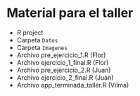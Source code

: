 # Material para el taller

* R project
* Carpeta `Datos` 
* Carpeta `Imagenes`
* Archivo pre_ejercicio_1.R (Flor)
* Archivo ejercicio_1_final.R (Flor)
* Archivo pre_ejercicio_2.R (Juan)
* Archivo ejercicio_2_final.R (Juan)
* Archivo app_terminada_taller.R (Vilma)

